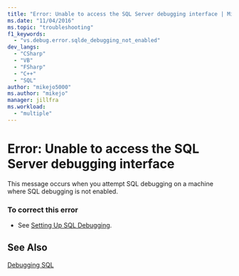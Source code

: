 ```yaml
---
title: "Error: Unable to access the SQL Server debugging interface | Microsoft Docs"
ms.date: "11/04/2016"
ms.topic: "troubleshooting"
f1_keywords: 
  - "vs.debug.error.sqlde_debugging_not_enabled"
dev_langs: 
  - "CSharp"
  - "VB"
  - "FSharp"
  - "C++"
  - "SQL"
author: "mikejo5000"
ms.author: "mikejo"
manager: jillfra
ms.workload: 
  - "multiple"
---
```

# Error: Unable to access the SQL Server debugging interface
This message occurs when you attempt SQL debugging on a machine where SQL debugging is not enabled.  
  
### To correct this error  
  
-   See [Setting Up SQL Debugging](https://docs.microsoft.com/previous-versions/visualstudio/visual-studio-2010/s4sszxst(v=vs.100)).  
  
## See Also  
 [Debugging SQL](https://docs.microsoft.com/previous-versions/visualstudio/visual-studio-2010/zefbf0t6(v=vs.100))
